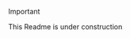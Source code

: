 > [!IMPORTANT]  
> This Readme is under construction

<!-- # Apache2 Configuration and Webpages

## Apache2 Configuration Files

### Overview
This directory contains configuration files for the Apache2 web server. The main configuration remains untouched, and customizations are handled via the `fondomarcador.conf` file.

### `apache2.conf`
No modifications have been made to this file. It retains its default configuration, which includes essential directives for the Apache2 server.

### `fondomarcador.conf`
This is the primary virtual host configuration file. It manages multiple functionalities for the `fondomarcador.com` domain, including redirects, authentication, and SSL handling.

#### Configuration Details

1. **HTTP to HTTPS Redirection:**
   - All traffic on port 80 is permanently redirected to HTTPS for secure connections.

2. **DocumentRoot:**
   - Points to `/var/www/webpages` where the website files are hosted.

3. **Custom Error Pages:**
   - `404 Not Found`: Redirected to `/errors/404.php`.
   - `401 Unauthorized`: Redirected to `/errors/401.html`.

4. **Logo File Handling:**
   - The file `logo.png` is set to download automatically when accessed.

5. **Admin Directory Protection:**
   - The `/admin` directory is password-protected using Basic Authentication.
   - Users must authenticate via credentials stored in `/etc/apache2/.htpasswd_admin`.

6. **Server Status:**
   - Accessing `/status` requires `sysadmin` credentials from `/etc/apache2/.htpasswd_sysadmin`.
   - Redirects to a specific Grafana dashboard for server monitoring.

7. **Proxy for Grafana:**
   - Configures `grafana.fondomarcador.com` to proxy traffic to Grafana’s service running on `localhost:3000`.

8. **SSL Setup:**
   - Includes paths for SSL certificate files to enable secure HTTPS connections.
   - Directives like `SSLCertificateFile`, `SSLCertificateKeyFile`, and `SSLCertificateChainFile` are set.

---

## Webpages Directory

The `webpages` directory contains all the HTML, PHP, and resource files for the site. Below is an explanation of its structure and functionality:

### Structure
```plaintext
webpages/
├── index.html
├── logo.png
├── README.md
├── admin/
│   ├── admin.html
│   └── image.png
├── CSS/
│   ├── admin.css
│   ├── errors.css
│   ├── index.css
│   └── shortener.css
├── errors/
│   ├── 401.html
│   └── 404.php
└── shortener/
    ├── index.php
    ├── get_long_url.sh
    ├── get_url.sh
    └── post_txt.sh
```

### Description

1. **Root Files:**
   - `index.html`: Homepage of the site.
   - `logo.png`: The site logo, downloadable when accessed.

2. **Admin Section:**
   - Password-protected directory containing `admin.html` for managing internal resources.

3. **CSS Directory:**
   - Contains stylesheets for various pages, including the shortener and error pages.

4. **Error Pages:**
   - `401.html`: Unauthorized access page.
   - `404.php`: Not Found page. It checks the requested hash against DNS TXT records to see if it corresponds to a stored long URL.
     - If a valid long URL is found, the user is redirected to it.
     - Otherwise, it displays a custom 404 message.

5. **Shortener Section:**
   - A robust URL shortener tool, detailed below.

---

## URL Shortener Functionality

### How It Works
The `shortener` section allows users to create shortened URLs for easier sharing. It integrates with the IONOS DNS API to register mappings between shortened hashes and the full URLs.

#### `index.php`
- Displays a simple interface where users can input a long URL to be shortened.
- Processes the request using the following steps:
  1. Generate a 6-character hash of the input URL.
  2. Save the hash and corresponding long URL to DNS records via `post_txt.sh`.
  3. Provide the user with the shortened URL (e.g., `https://fondomarcador.com/<hash>`).

#### 404 Redirect Handling
- When a user visits a shortened URL, the `404.php` page is triggered if the hash isn’t matched to a file.
- The script:
  1. Extracts the hash from the requested URI.
  2. Queries Google’s DNS service for a TXT record matching the hash.
  3. If a TXT record exists, retrieves the long URL and redirects the user.
  4. If no record is found, displays a custom 404 error.

#### Supporting Shell Scripts

1. **`post_txt.sh`:**
   - Sends a POST request to the IONOS API to create a DNS TXT record mapping the hash to the long URL.

2. **`get_long_url.sh`:**
   - Fetches the long URL from the TXT record using the hash.
   - Queries DNS via `curl` and processes the response.

3. **`get_url.sh`:**
   - Fetches the entire DNS record for the short URL and parses the relevant data.

### Security
Sensitive information like API keys and zone IDs are stored in an `.env` file to ensure they are not exposed.

### Usage Example
1. Access the URL Shortener page at `https://fondomarcador.com/shortener`.
2. Enter the long URL and click on "Shorten".
3. A shortened URL will be displayed, ready for sharing.
4. The mapping is automatically stored in the DNS system for resolution.
5. Attempting to visit a shortened URL checks its existence via the `404.php` logic.

---

## Performance Tests

Apache Benchmark (`ab`) was used to evaluate the server’s performance. Multiple tests were conducted with varying concurrency (`-c`) and total requests (`-n`), both with and without headers.

### Testing Structure

#### Test 1: `-c 100` and `-n 1000` (Without Headers)
1. **/admin:**
   ```bash
   sudo ab -k -c 100 -n 1000 -A admin:asir https://fondomarcador.com/admin/
   ```
   
   ![info-ab1001000admin.png](https://github.com/M-L56/self-hosting-with-ionos/blob/44bed96fff5f720ed74e53f46b126dda28fd794d/images/performance/1001000/admin/info-ab1001000admin.png)

2. **/fondomarcador.com** (SSL3 and TLS1.2):
   ```bash
   sudo ab -f SSL3 -k -c 100 -n 1000 https://fondomarcador.com/
   ```

   ![info-ab1001000SSL3.png](https://github.com/M-L56/self-hosting-with-ionos/blob/44bed96fff5f720ed74e53f46b126dda28fd794d/images/performance/1001000/SSL3/info-ab1001000SSL3.png)

   ```bash
   sudo ab -f TLS1.2 -k -c 100 -n 1000 https://fondomarcador.com/
   ```

   ![info-ab1001000TLS1.2.png](https://github.com/M-L56/self-hosting-with-ionos/blob/44bed96fff5f720ed74e53f46b126dda28fd794d/images/performance/1001000/TLS1.2/info-ab1001000TLS1.2.png)

3. **/logo.png:**
   ```bash
   sudo ab -k -c 100 -n 1000 https://fondomarcador.com/logo.png
   ```

   ![info-ab1001000foto.png](https://github.com/M-L56/self-hosting-with-ionos/blob/44bed96fff5f720ed74e53f46b126dda28fd794d/images/performance/1001000/foto/info-ab1001000foto.png)

#### Test 2: `-c 100` and `-n 1000` (With Headers)
1. **/admin:**
   ```bash
   sudo ab -k -c 100 -n 1000 -A admin:asir -H "Accept-Encoding: gzip, deflate" https://fondomarcador.com/admin/
   ```

   ![info-Hab1001000admin.png](https://github.com/M-L56/self-hosting-with-ionos/blob/44bed96fff5f720ed74e53f46b126dda28fd794d/images/performance/1001000%20header/admin/info-Hab1001000admin.png)

2. **/fondomarcador.com** (SSL3 and TLS1.2):
   ```bash
   sudo ab -f SSL3 -k -c 100 -n 1000 -H "Accept-Encoding: gzip, deflate" https://fondomarcador.com/
   ```

   ![info-Hab1001000SSL3.png](https://github.com/M-L56/self-hosting-with-ionos/blob/44bed96fff5f720ed74e53f46b126dda28fd794d/images/performance/1001000%20header/SSL3/info-Hab1001000SSL3.png)

   ```bash
   sudo ab -f TLS1.2 -k -c 100 -n 1000 -H "Accept-Encoding: gzip, deflate" https://fondomarcador.com/
   ```

   ![info-Hab1001000TLS1.2.png](https://github.com/M-L56/self-hosting-with-ionos/blob/44bed96fff5f720ed74e53f46b126dda28fd794d/images/performance/1001000%20header/TLS1.2/info-Hab1001000TLS1.2.png)

3. **/logo.png:**
   ```bash
   sudo ab -k -c 100 -n 1000 -H "Accept-Encoding: gzip, deflate" https://fondomarcador.com/logo.png
   ```

   ![info-Hab1001000foto.png](https://github.com/M-L56/self-hosting-with-ionos/blob/44bed96fff5f720ed74e53f46b126dda28fd794d/images/performance/1001000%20header/foto/info-Hab1001000foto.png)

#### Test 3: `-c 1000` and `-n 10000` (Without Headers)
1. **/admin:**
   ```bash
   sudo ab -k -c 1000 -n 10000 -A admin:asir https://fondomarcador.com/admin/
   ```

   ![info-ab100010000admin.png](https://github.com/M-L56/self-hosting-with-ionos/blob/44bed96fff5f720ed74e53f46b126dda28fd794d/images/performance/100010000/admin/info-ab100010000admin.png)

2. **/fondomarcador.com** (SSL3 and TLS1.2):
   ```bash
   sudo ab -f SSL3 -k -c 1000 -n 10000 https://fondomarcador.com/
   ```

   ![info-ab100010000SSL3.png](https://github.com/M-L56/self-hosting-with-ionos/blob/44bed96fff5f720ed74e53f46b126dda28fd794d/images/performance/100010000/SSL3/info-ab100010000SSL3.png)

   ```bash
   sudo ab -f TLS1.2 -k -c 1000 -n 10000 https://fondomarcador.com/
   ```

   ![info-ab100010000TLS1.2.png](https://github.com/M-L56/self-hosting-with-ionos/blob/44bed96fff5f720ed74e53f46b126dda28fd794d/images/performance/100010000/TLS1.2/info-ab100010000TLS1.2.png)

3. **/logo.png:**
   ```bash
   sudo ab -k -c 1000 -n 10000 https://fondomarcador.com/logo.png
   ```

   ![error-ab100010000foto.png](https://github.com/M-L56/self-hosting-with-ionos/blob/44bed96fff5f720ed74e53f46b126dda28fd794d/images/performance/100010000/foto!!!/error-ab100010000foto.png)

   ![info-ab100010000foto.png](https://github.com/M-L56/self-hosting-with-ionos/blob/44bed96fff5f720ed74e53f46b126dda28fd794d/images/performance/100010000/foto!!!/info-ab100010000foto.png)

#### Test 4: `-c 1000` and `-n 10000` (With Headers)
1. **/admin:**
   ```bash
   sudo ab -k -c 1000 -n 10000 -A admin:asir -H "Accept-Encoding: gzip, deflate" https://fondomarcador.com/admin/
   ```

   ![info-Hab100010000admin.png](https://github.com/M-L56/self-hosting-with-ionos/blob/44bed96fff5f720ed74e53f46b126dda28fd794d/images/performance/100010000header/admin/info-Hab100010000admin.png)

2. **/fondomarcador.com** (SSL3 and TLS1.2):
   ```bash
   sudo ab -f SSL3 -k -c 1000 -n 10000 -H "Accept-Encoding: gzip, deflate" https://fondomarcador.com/
   ```

   ![info-Hab100010000SSL3.png](https://github.com/M-L56/self-hosting-with-ionos/blob/44bed96fff5f720ed74e53f46b126dda28fd794d/images/performance/100010000header/SSL3/info-Hab100010000SSL3.png)

   ```bash
   sudo ab -f TLS1.2 -k -c 1000 -n 10000 -H "Accept-Encoding: gzip, deflate" https://fondomarcador.com/
   ```

   ![info-Hab100010000TLS1.2.png](https://github.com/M-L56/self-hosting-with-ionos/blob/44bed96fff5f720ed74e53f46b126dda28fd794d/images/performance/100010000header/TLS1.2/info-Hab100010000TLS1.2.png)

3. **/logo.png:**
   ```bash
   sudo ab -k -c 1000 -n 10000 -H "Accept-Encoding: gzip, deflate" https://fondomarcador.com/logo.png
   ```

   ![error-Hab100010000foto.png](https://github.com/M-L56/self-hosting-with-ionos/blob/44bed96fff5f720ed74e53f46b126dda28fd794d/images/performance/100010000header/foto!!!/error-Hab100010000foto.png)

   ![info-Hab100010000foto.png](https://github.com/M-L56/self-hosting-with-ionos/blob/44bed96fff5f720ed74e53f46b126dda28fd794d/images/performance/100010000header/foto!!!/info-Hab100010000foto.png)

### Observations

1. Under higher loads (`-c 1000`, `-n 10000`), static resources like `/logo.png` caused server saturation, leading to errors and downtime.

![serverDown.png](https://github.com/M-L56/self-hosting-with-ionos/blob/44bed96fff5f720ed74e53f46b126dda28fd794d/images/performance/100010000header/foto!!!/serverDown.png)

2. Dynamic routes like `/admin` showed better resilience under moderate load but struggled with higher concurrency.
3. Adding headers helped reduce overall bandwidth usage but didn’t entirely mitigate server overload.

### Recommendations

- Optimize static resource delivery by enabling caching mechanisms or integrating a CDN.
- Increase server scalability to handle heavy concurrency and high request volumes.
- Regularly test server capacity and fine-tune configurations using tools like Grafana and Prometheus for real-time insights.

---

## Conclusion
This directory integrates essential configurations and functionalities for `fondomarcador.com`. It combines Apache2’s flexibility with a custom URL shortener to provide a secure and robust web experience. For detailed provisioning, refer to the [apache.yml](../ansible/tasks/apache.yml) file. While functional under typical load, the system experiences performance issues during high concurrency tests. These observations underscore the importance of proactive scaling and caching strategies to enhance reliability during peak traffic periods. -->